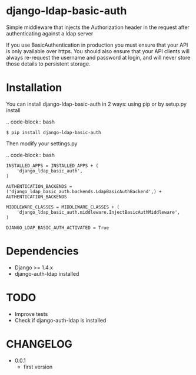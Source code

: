 django-ldap-basic-auth
======================

Simple middleware that injects the Authorization header in the request after authenticating against a ldap server

If you use BasicAuthentication in production you must ensure that your API is only available over https. You should also ensure that your API clients will always re-request the username and password at login, and will never store those details to persistent storage.

Installation
===============
You can install django-ldap-basic-auth in 2 ways: using pip or by setup.py install

.. code-block:: bash

    $ pip install django-ldap-basic-auth


Then modify your settings.py

.. code-block:: bash

    INSTALLED_APPS = INSTALLED_APPS + (
        'django_ldap_basic_auth',
    )

    AUTHENTICATION_BACKENDS = ('django_ldap_basic_auth.backends.LdapBasicAuthBackend',) + AUTHENTICATION_BACKENDS

    MIDDLEWARE_CLASSES = MIDDLEWARE_CLASSES + (
        'django_ldap_basic_auth.middleware.InjectBasicAuthMiddleware',
    )

	DJANGO_LDAP_BASIC_AUTH_ACTIVATED = True



Dependencies
============

* Django >= 1.4.x
* django-auth-ldap installed


TODO
====

* Improve tests
* Check if django-auth-ldap is installed

CHANGELOG
=========
* 0.0.1
	* first version

